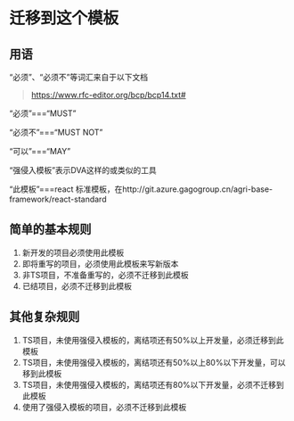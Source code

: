 # 迁移到这个模板
## 用语
“必须”、“必须不”等词汇来自于以下文档

> https://www.rfc-editor.org/bcp/bcp14.txt#

“必须”===“MUST”

“必须不”===“MUST NOT”

“可以”===“MAY”

“强侵入模板”表示DVA这样的或类似的工具

“此模板”===react 标准模板，在http://git.azure.gagogroup.cn/agri-base-framework/react-standard

## 简单的基本规则
1. 新开发的项目必须使用此模板
2. 即将重写的项目，必须使用此模板来写新版本
4. 非TS项目，不准备重写的，必须不迁移到此模板
5. 已结项目，必须不迁移到此模板

## 其他复杂规则
1. TS项目，未使用强侵入模板的，离结项还有50%以上开发量，必须迁移到此模板
2. TS项目，未使用强侵入模板的，离结项还有50%以上80%以下开发量，可以移到此模板
3. TS项目，未使用强侵入模板的，离结项还有80%以下开发量，必须不迁移到此模板
5. 使用了强侵入模板的项目，必须不迁移到此模板